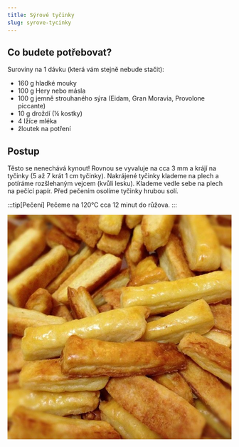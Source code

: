 ```yaml
---
title: Sýrové tyčinky
slug: syrove-tycinky
---
```


## Co budete potřebovat?

Suroviny na 1 dávku (která vám stejně nebude stačit):

- 160 g hladké mouky
- 100 g Hery nebo másla
- 100 g jemně strouhaného sýra (Eidam, Gran Moravia, Provolone piccante)
- 10 g droždí (¼ kostky)
- 4 lžíce mléka
- žloutek na potření

## Postup

Těsto se nenechává kynout! Rovnou se vyvaluje na cca 3 mm a krájí na tyčinky (5 až 7 krát 1 cm tyčinky). Nakrájené
tyčinky klademe na plech a potíráme rozšlehaným vejcem (kvůli lesku). Klademe vedle sebe na plech na pečící papír. Před
pečením osolíme tyčinky hrubou solí.

:::tip[Pečení] Pečeme na 120°C cca 12 minut do růžova. :::

![](./syrove-tycinky.jpg)

